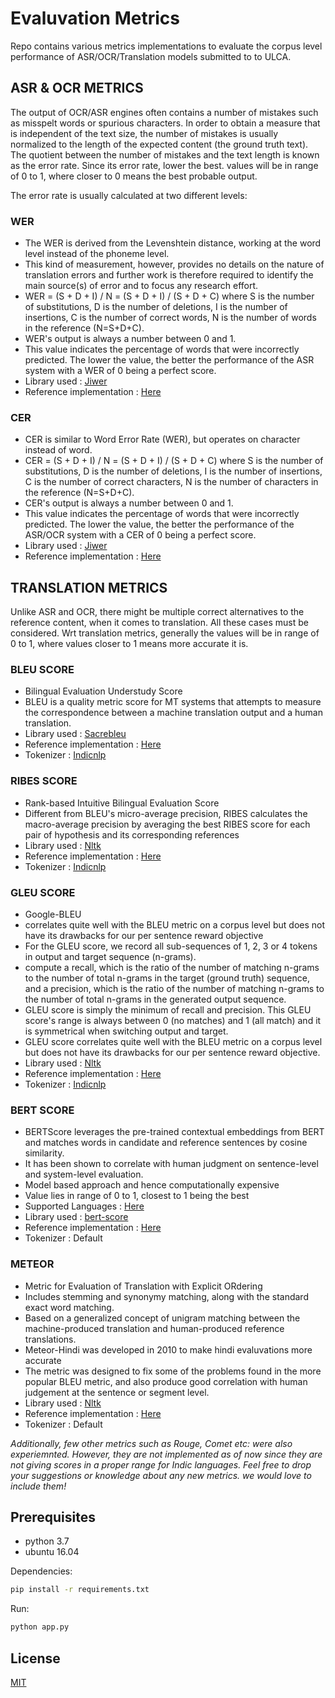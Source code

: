 # Evaluvation Metrics

Repo contains various metrics implementations to evaluate the corpus level performance of ASR/OCR/Translation models submitted to to ULCA.

## ASR & OCR METRICS

The output of OCR/ASR engines often contains a number of mistakes such as misspelt words or spurious characters. In order to obtain a measure that is independent of the text size, the number of mistakes is usually normalized to the length of the expected content (the ground truth text). The quotient between the number of mistakes and the text length is known as the error rate. Since its error rate, lower the best. values will be in range of 0 to 1, where closer to 0 means the best probable output.

The error rate is usually calculated at two different levels:

### WER

- The WER is derived from the Levenshtein distance, working at the word level instead of the phoneme level.
- This kind of measurement, however, provides no details on the nature of translation errors and further work is therefore required to identify the main source(s) of error and to focus any research effort.
- WER = (S + D + I) / N = (S + D + I) / (S + D + C) where S is the number of substitutions, D is the number of deletions, I is the number of insertions, C is the number of correct words, N is the number of words in the reference (N=S+D+C).
- WER's output is always a number between 0 and 1.
- This value indicates the percentage of words that were incorrectly predicted. The lower the value, the better the performance of the ASR system with a WER of 0 being a perfect score.
- Library used : [Jiwer](https://github.com/jitsi/jiwer "Jiwer")
- Reference implementation : [Here](https://github.com/huggingface/datasets/blob/master/metrics/wer/wer.py "Here")

### CER

- CER is similar to Word Error Rate (WER), but operates on character instead of word.
- CER = (S + D + I) / N = (S + D + I) / (S + D + C) where S is the number of substitutions, D is the number of deletions, I is the number of insertions, C is the number of correct characters, N is the number of characters in the reference (N=S+D+C).
- CER's output is always a number between 0 and 1.
- This value indicates the percentage of words that were incorrectly predicted. The lower the value, the better the performance of the ASR/OCR system with a CER of 0 being a perfect score.
- Library used : [Jiwer](https://github.com/jitsi/jiwer "Jiwer")
- Reference implementation : [Here](https://github.com/huggingface/datasets/blob/master/metrics/cer/cer.py "Here")

## TRANSLATION METRICS

Unlike ASR and OCR, there might be multiple correct alternatives to the reference content, when it comes to translation. All these cases must be considered.  Wrt translation metrics, generally the values will be in range of 0 to 1, where values closer to 1 means more accurate it is.

### BLEU SCORE

- Bilingual Evaluation Understudy Score
- BLEU is a quality metric score for MT systems that attempts to measure the correspondence between a machine translation output and a human translation.
- Library used : [Sacrebleu](https://github.com/mjpost/sacrebleu "Sacrebleu")
- Reference implementation : [Here](https://github.com/AI4Bharat/indicTrans/blob/main/compute_bleu.sh "Here")
- Tokenizer : [Indicnlp](https://github.com/anoopkunchukuttan/indic_nlp_library "Indicnlp")

### RIBES SCORE

- Rank-based Intuitive Bilingual Evaluation Score
- Different from BLEU's micro-average precision, RIBES calculates the macro-average precision by averaging the best RIBES score for each pair of hypothesis and its corresponding references
- Library used : [Nltk](https://www.nltk.org/ "Nltk")
- Reference implementation : [Here](https://www.nltk.org/_modules/nltk/translate/ribes_score.html "Here")
- Tokenizer : [Indicnlp](https://github.com/anoopkunchukuttan/indic_nlp_library "Indicnlp")

### GLEU SCORE

- Google-BLEU
- correlates quite well with the BLEU metric on a corpus level but does not have its drawbacks for our per sentence reward objective
- For the GLEU score, we record all sub-sequences of 1, 2, 3 or 4 tokens in output and target sequence (n-grams).
- compute a recall, which is the ratio of the number of matching n-grams to the number of total n-grams in the target (ground truth) sequence, and a precision, which is the ratio of the number of matching n-grams to the number of total n-grams in the generated output sequence.
- GLEU score is simply the minimum of recall and precision. This GLEU score's range is always between 0 (no matches) and 1 (all match) and it is symmetrical when switching output and target.
- GLEU score correlates quite well with the BLEU metric on a corpus level but does not have its drawbacks for our per sentence reward objective.
- Library used : [Nltk](https://www.nltk.org/ "Nltk")
- Reference implementation : [Here](https://www.nltk.org/_modules/nltk/translate/gleu_score.html "Here")
- Tokenizer : [Indicnlp](https://github.com/anoopkunchukuttan/indic_nlp_library "Indicnlp")

### BERT SCORE

- BERTScore leverages the pre-trained contextual embeddings from BERT and matches words in candidate and reference sentences by cosine similarity.
- It has been shown to correlate with human judgment on sentence-level and system-level evaluation.
- Model based approach and hence computationally expensive
- Value lies in range of 0 to 1, closest to 1 being the best
- Supported Languages : [Here](https://github.com/google-research/bert/blob/master/multilingual.md#list-of-languages "Here")
- Library used : [bert-score](https://github.com/Tiiiger/bert_score "bert-score")
- Reference implementation : [Here](https://github.com/huggingface/datasets/blob/master/metrics/bertscore/bertscore.py "Here")
- Tokenizer : Default

### METEOR

- Metric for Evaluation of Translation with Explicit ORdering
- Includes stemming and synonymy matching, along with the standard exact word matching.
- Based on a generalized concept of unigram matching between the machine-produced translation and human-produced reference translations.
- Meteor-Hindi was developed in 2010 to make hindi evaluvations more accurate
- The metric was designed to fix some of the problems found in the more popular BLEU metric, and also produce good correlation with human judgement at the sentence or segment level.
- Library used : [Nltk](https://www.nltk.org/ "Nltk")
- Reference implementation : [Here](https://github.com/huggingface/datasets/blob/master/metrics/meteor/meteor.py "Here")
- Tokenizer : Default

*Additionally, few other metrics such as Rouge, Comet etc: were also experiemnted. However, they are not implemented as of now since they are not giving scores in a proper range for Indic languages. Feel free to drop your suggestions or knowledge about any new metrics. we would love to include them!*


## Prerequisites

- python 3.7
- ubuntu 16.04

Dependencies:
```bash
pip install -r requirements.txt
```
Run:
```bash
python app.py
```

## License

[MIT](https://choosealicense.com/licenses/mit/)
